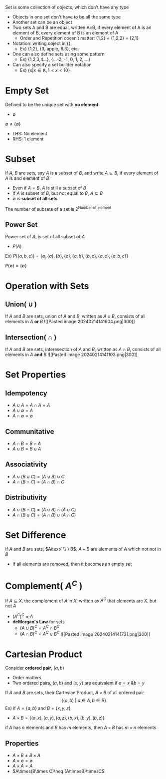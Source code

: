Set is some collection of objects, which don't have any type 
- Objects in one set don't have to be all the same type
- Another set can be an object
- Two sets A and B are equal, written A=B, if every element of A is an element of B, every element of B is an element of A 
	- Order and Repetition doesn’t matter: {1,2} = {1,2,2} = {2,1} 
- Notation: writing object in {}, 
	- Ex) {1,2}, {3, apple, 6.3}, etc. 
- One can also define sets using some pattern
	- Ex) {1,2,3,4…}, {…-2, -1, 0, 1, 2,….} 
- Can also specify a set builder notation 
	- Ex) $\{x|x\in\mathbb{R}, 1<x<10\}$

# Empty Set
Defined to be the unique set with **no element**
- $\emptyset$

$\emptyset\neq\{\emptyset\}$
- LHS: No element
- RHS: 1 element

# Subset
If $A$, $B$ are sets, say $A$ is a subset of $B$, and write $A \subseteq B$, if every element of $A$ is and element of $B$
- Even if $A=B$, $A$ is still a subset of $B$
- If $A$ is subset of $B$, but not equal to $B$, $A\subsetneq B$
- $\emptyset$ is **subset of all sets**

The number of subsets of a set is $2^{\text{Number of element}}$

## Power Set
Power set of $A$, is set of all subset of $A$
- $P(A)$

Ex)
$P(\{a,b,c\})=  \{\emptyset, \{a\}, \{b\}, \{c\},\{a,b\}, \{b,c\}, \{a,c\}, \{a,b,c\}\}$

$P(\emptyset) = \{\emptyset\}$

# Operation with Sets
## Union( $\cup$ )
If $A$ and $B$ are sets, union of $A$ and $B$, written as $A\cup B$, consists of all elements in $A$ **or** $B$
![[Pasted image 20240214141604.png|300]]

## Intersection( $\cap$ )
If $A$ and $B$ are sets, interesection of $A$ and $B$, written as $A\cap B$, consists of all elements in $A$ **and** $B$
![[Pasted image 20240214141103.png|300]]

# Set Properties
## Idempotency
- $A\cup A = A\cap A = A$
- $A\cup\emptyset = A$
- $A\cap\emptyset = \emptyset$

## Communitative
- $A\cap B = B\cap A$
- $A\cup B = B\cup A$

## Associativity
- $A\cup(B\cup C)=(A\cup B)\cup C$
- $A\cap(B\cap C)=(A\cap B)\cap C$

## Distributivity
- $A\cup(B\cap C)=(A\cup B)\cap (A\cup C)$
- $A\cap(B\cup C)=(A\cap B)\cup (A\cap C)$

# Set Difference
If $A$ and $B$ are sets, $A\text{ \\ } B$, $A-B$ are elements of $A$ which not not in $B$
- If all elements are removed, then it becomes an empty set

# Complement( $A^{C}$ )
If $A\subseteq X$, the complement of $A$ in $X$, written as $A^{C}$ that elements are $X$, but not $A$
- $(A^{C})^{C} = A$
- **deMorgan's Law** for sets
	- $(A\cup B)^{C} = A^{C}\cap B^{C}$
	- $(A\cap B)^{C} = A^{C}\cup B^{C}$
![[Pasted image 20240214141731.png|300]]

# Cartesian Product
Consider **ordered pair**, $(a,b)$
- Order matters
- Two ordered pairs, $(a,b)$ and $(x,y)$ are equivalent if $a=x\text{ \& }b=y$

If $A$ and $B$ are sets, their Cartesian Product, $A\times B$ of all ordered pair
$$\{(a,b)\text{ | }a\in A, b\in B\}$$
Ex) if $A=\{a,b\}$ and $B=\{x,y,z\}$
- $A\times B=\{(a,x), (a,y), (a,z), (b,x), (b,y), (b,z)\}$

if $A$ has $n$ elements and $B$ has $m$ elements, then $A\times B$ has $m\times n$ elements

## Properties
- $A\times B\neq B\times A$
- $A\times\emptyset = \emptyset$
- $A\times A =A$
- $A\times(B\times C)\neq (A\timesB)\timesC$
